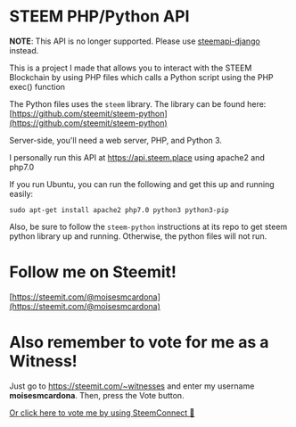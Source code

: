 # STEEM PHP/Python API

**NOTE**: This API is no longer supported. Please use [steemapi-django](https://github.com/moisesmcardona/steemapi-django) instead.

This is a project I made that allows you to interact with the STEEM Blockchain by using PHP files which calls a Python script using the PHP exec() function

The Python files uses the `steem` library. The library can be found here: [https://github.com/steemit/steem-python](https://github.com/steemit/steem-python)

Server-side, you'll need a web server, PHP, and Python 3.

I personally run this API at https://api.steem.place using apache2 and php7.0

If you run Ubuntu, you can run the following and get this up and running easily:
```
sudo apt-get install apache2 php7.0 python3 python3-pip
```

Also, be sure to follow the `steem-python` instructions at its repo to get steem python library up and running. Otherwise, the python files will not run.

# Follow me on Steemit!
[https://steemit.com/@moisesmcardona](https://steemit.com/@moisesmcardona)

# Also remember to vote for me as a Witness!
Just go to https://steemit.com/~witnesses and enter my username **moisesmcardona**. Then, press the Vote button.

[Or click here to vote me by using SteemConnect 🙂](https://v2.steemconnect.com/sign/account-witness-vote?witness=moisesmcardona&approve=1)
